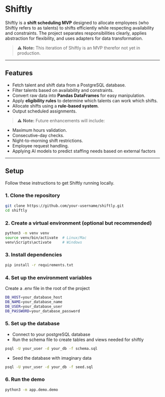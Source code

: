 # Shiftly

Shiftly is a **shift scheduling MVP** designed to allocate employees (who Shiftly refers to as talents) to shifts efficiently while respecting availability and constraints. The project separates responsibilities clearly, applies abstraction for flexibility, and uses adapters for data transformation.

> ⚠️ **Note:** This iteration of Shiftly is an MVP therefor not yet in production.
---

## Features

- Fetch talent and shift data from a PostgreSQL database.
- Filter talents based on availability and constraints.
- Convert raw data into **Pandas DataFrames** for easy manipulation.
- Apply **eligibility rules** to determine which talents can work which shifts.
- Allocate shifts using a **rule-based system**.
- Output scheduled assignments.

> ⚠️ **Note:** Future enhancements will include:

- Maximum hours validation.
- Consecutive-day checks.
- Night-to-morning shift restrictions.
- Employee request handling.
- Applying AI models to predict staffing needs based on external factors

---

## Setup

Follow these instructions to get Shiftly running locally.
### 1. Clone the repository

```bash
git clone https://github.com/your-username/shiftly.git
cd shiftly
```

### 2. Create a virtual environment (optional but recommended)

```bash
python3 -m venv venv
source venv/bin/activate  # Linux/Mac
venv\Scripts\activate     # Windows
```

### 3. Install dependencies

```bash
pip install -r requirements.txt
```

### 4. Set up the environment variables

Create a .env file in the root of the project

```bash
DB_HOST=your_database_host
DB_NAME=your_database_name
DB_USER=your_database_user
DB_PASSWORD=your_database_password
```

### 5. Set up the database

- Connect to your postgreSQL database
- Run the schema file to create tables and views needed for shiftly

```bash
psql -U your_user -d your_db -f schema.sql
```

- Seed the database with imaginary data

```bash
psql -U your_user -d your_db -f seed.sql
```

### 6. Run the demo

```bash
python3 -m app.demo.demo
```